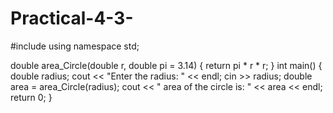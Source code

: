 # Practical-4-3-

#include <iostream>
using namespace std;

double area_Circle(double r, double pi = 3.14) {
    return pi * r * r;
}
int main() {
    double radius;
    cout << "Enter the radius: " << endl;
    cin >> radius;
    double area = area_Circle(radius);
    cout << " area of the circle is: " << area << endl;
    return 0;
}
